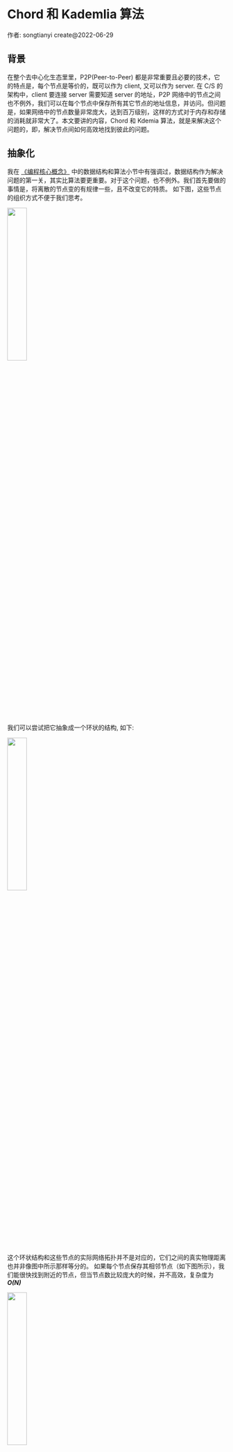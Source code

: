# Chord 和 Kademlia 算法

作者: songtianyi create@2022-06-29

## 背景

在整个去中心化生态里里，P2P(Peer-to-Peer) 都是非常重要且必要的技术，它的特点是，每个节点是等价的，既可以作为 client, 又可以作为 server. 在 C/S 的架构中，client 要连接 server 需要知道 server 的地址，P2P 网络中的节点之间也不例外，我们可以在每个节点中保存所有其它节点的地址信息，并访问。但问题是，如果网络中的节点数量非常庞大，达到百万级别，这样的方式对于内存和存储的消耗就非常大了。本文要讲的内容，Chord 和 Kdemia 算法，就是来解决这个问题的，即，解决节点间如何高效地找到彼此的问题。

## 抽象化

我在 [《编程核心概念》](../programming/software-engineering/M-core-concepts-in-programming.html) 中的数据结构和算法小节中有强调过，数据结构作为解决问题的第一关，其实比算法要更重要。对于这个问题，也不例外。我们首先要做的事情是，将离散的节点变的有规律一些，且不改变它的特质。
如下图，这些节点的组织方式不便于我们思考。

<img src="https://songtianyi-blog.oss-cn-shenzhen.aliyuncs.com/A-simplified-IPFS-network-and-its-components-A-user-adds-data-to-the-network-and-its.png" width="30%">

我们可以尝试把它抽象成一个环状的结构, 如下:

<img src="https://songtianyi-blog.oss-cn-shenzhen.aliyuncs.com/peer-ring.png" width="30%">

这个环状结构和这些节点的实际网络拓扑并不是对应的，它们之间的真实物理距离也并非像图中所示那样等分的。
如果每个节点保存其相邻节点（如下图所示），我们能很快找到附近的节点，但当节点数比较庞大的时候，并不高效，复杂度为 ***O(N)***

<img src="https://songtianyi-blog.oss-cn-shenzhen.aliyuncs.com/peer-ring-basic-query.jpg" width="30%">

那如果跳着查呢？节点 0 保存了节点 8 的信息，这样节点 8 周围的节点也能较快被找到。

<img src="https://songtianyi-blog.oss-cn-shenzhen.aliyuncs.com/basic-query-with-jump.jpg" width="30%">

## Chord

在 [《算法优化之时空交换》](../programming/data-structure-and-algorithms/M-time-space-trade-off.html) 一文中有强调，算法优化的思路就是用空间和时间相互转换，找到一个平衡点。在上图中，我们多保存了一个节点的信息，查找效率可以认为提升了1倍，变为 ***O(N/2)***, 那么保存越多的节点信息，查找效率越高，但在本文开头，我们也强调了，不可能保存所有的信息(保存所有节点信息的查找复杂度为 ***O(1)***).

Chord 算法的做法是，每个节点保存最多 m = ***Ceil(log<sub>2</sub>N)*** 个节点的信息，***N*** 为节点数。假设当前节点为 0, 它所保存的节点为 1, 2, 4, 8. 如下图所示:

<img src="https://songtianyi-blog.oss-cn-shenzhen.aliyuncs.com/node-zero-successors.jpg" width="30%">

保存节点信息的结构称为 ***finger table****

> 节点 1 是 finger table 中顺时针方向的第 1 个值，被称为节点 0 的 *successor*, 节点 8 是 finger table 中逆时针方向的第 1 个值，被称为节点 0 的 *predecessor*, 这两个概念会在后面用到

设当前节点为 ***n***, 其 finger table 中第 i (m >= i >= 1) 个值的计算方式为 ***(n + 2<sup>i-1</sup>) mod 2<sup>m</sup>***

以 N 为 16 为例，按照上述方法构造出来的图应该如下，其中一个节点的连接情况用粗线标记出来了:

<img src="https://songtianyi-blog.oss-cn-shenzhen.aliyuncs.com/Chord_network.png">

Chord 算法的查找复杂度为 ***log<sub>2</sub>N)***.

查找的伪代码如下:

```c
// ask node n to find the successor of id
n.find_successor(id)
    // Yes, that should be a closing square bracket to match the opening parenthesis.
    // It is a half closed interval.
    if id ∈ (n, successor] then
        return successor
    else
        // forward the query around the circle
        n0 := closest_preceding_node(id)
        return n0.find_successor(id)

// search the local table for the highest predecessor of id
n.closest_preceding_node(id)
    for i = m downto 1 do
        if (finger[i] ∈ (n, id)) then
            return finger[i]
    return n
```

可以以 n = 0, id = 5 为例，代入跟踪一遍逻辑来体会。

<img src="https://songtianyi-blog.oss-cn-shenzhen.aliyuncs.com/n-zero-id-five.jpg" width="30%">

| :warning: Note |
|:---------------------------|
| 节点的增删不在本文讨论范围内|

## Kademlia

Kademlia 的做法和 Chord 的区别主要是节点间的距离计算方式不同。Chord 你可以认为节点 x, y 的 距离计算方式为 𝑑(𝑥, 𝑦) = (𝑥 - 𝑦  mod 2<sup>m</m>, 而 Kademilia 的计算公式为 𝑑(𝑥, 𝑦)= height_of_tree - leading_zero_count(𝑥 ^ 𝑦). Chord 是将节点的 ID 映射到一个环上，而 Kademilia 是将节点的 ID 映射到一个二叉树上，如下图:

<img src="https://songtianyi-blog.oss-cn-shenzhen.aliyuncs.com/kademlia-binary-bit-tree.jpeg" width="30%">

节点 0 和节点 1 的距离为 1，节点 0 和节点 7 的距离为 3

| :warning: Note |
|:---------------------------|
| 0 ^ 7 = 7, 但距离并不是 7, 而是看最长公共前缀的最低高度，0 和 7 没有公共前缀，所以距离是 3. 有些中文博客没有搞清楚这个问题，直接将异或的结果代入计算了，所以看着有些迷糊|

在 Kademlia 里，用于存储节点信息的结构称为 k-bucket, 和 Chord 中的 finger table 类似。k-bucket 的意思是，将节点按照不同的距离，分别存在不同的 bucket 里，最多有 H 个 bucket, H 为树的高度, 每个 bucket 是一个 list, 长度最大为 k, 且 list 是按照最近使用时间从小到大排序的(sorted by time last seen - least-recently seen node at the head, most recently seen at the tail).

| :warning: Note |
|:---------------------------|
| k 的取值不是固定的，一般为 20, 根据实际场景调整, 感兴趣可以看下论文中的英文解释 |

根据上图，我们以节点 0 为例，它的 bucket 有 3 个，分别用不同颜色标记了出来，如下图所示。

<img src="https://songtianyi-blog.oss-cn-shenzhen.aliyuncs.com/k-bucket-groups-update.jpg" width="30%">

k-bucket 的存储结果如下图所示:

<img src="https://songtianyi-blog.oss-cn-shenzhen.aliyuncs.com/zero-node-k-bucket.jpg" width="30%">

当我们向节点 0 询问节点 7 的信息时，先计算 d(0, 7) = 3, 得知，节点 7 离 bucket[3] 中的节点更近，于是去 bucket[3] 的节点中去找，如果找不到继续迭代即可，这样就可以跳过一部分查找，每次可以跳过一半的数据，这样效率在 log<sub>2</sub>N.

## 结语

不管是 Chord 还是 Kademlia, 其实现都要比本文所述的要复杂的多，完整的 P2P 网络的实现需要考虑的因素也会更多。本文主要是说明它们的算法思想

## 参考资料

* [Chord (peer-to-peer)](https://en.wikipedia.org/wiki/Chord_(peer-to-peer))
* [Chord: A Scalable Peer-to-peer Lookup Service for Internet Applications](https://pdos.csail.mit.edu/papers/chord:sigcomm01/chord_sigcomm.pdf)
* [https://www.quora.com/Which-are-the-major-differences-between-the-DHT-algorithms-Chord-and-Kademlia](https://www.quora.com/Which-are-the-major-differences-between-the-DHT-algorithms-Chord-and-Kademlia)
* [Kademlia: A Peer-to-Peer Information System Based on the XOR Metric](https://pdos.csail.mit.edu/~petar/papers/maymounkov-kademlia-lncs.pdf)
* [Peer-to-Peer (P2P) Networks](https://jenkov.com/tutorials/p2p/index.html)
